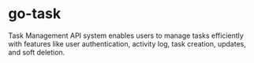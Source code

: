 # go-task
Task Management API system enables users to manage tasks efficiently with features like user authentication, activity log, task creation, updates, and soft deletion.
